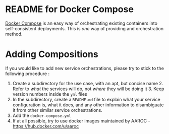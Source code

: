# README for Docker Compose

[Docker Compose](https://docs.docker.com/compose/) is an easy way of orchestrating
existing containers into self-consistent deployments. This is _one_ way of providing
and orchestration method.

# Adding Compositions

If you would like to add new service orchestrations, please try to stick to the following procedure :

  1. Create a subdirectory for the use case, with an apt, but concise name
    2. Refer to _what_ the services will do, not _where_ they will be doing it
    3. Keep version numbers inside the `yml` files
  4. In the subdirectory, create a `README.md` file to explain what your service configuration is, what it does, and any other information to disambiguate it from other similar service orchestrations.
  5. Add the `docker-compose.yml`
  6. If at all possible, try to use docker images maintained by AAROC - https://hub.docker.com/u/aaroc
